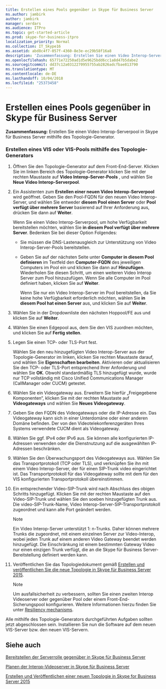 ```yaml
---
title: Erstellen eines Pools gegenüber in Skype für Business Server
ms.author: jambirk
author: jambirk
manager: serdars
ms.audience: ITPro
ms.topic: get-started-article
ms.prod: skype-for-business-itpro
localization_priority: Normal
ms.collection: IT_Skype16
ms.assetid: abd8c4f7-057f-4360-8e3e-ec29b58f16a8
description: 'Zusammenfassung: Erstellen Sie einen Video Interop-Serverpool in Skype für Business Server mithilfe des Topologie-Generator.'
ms.openlocfilehash: 65771e72250ad1d5e9625bdd6cc1a8d47b5dabe2
ms.sourcegitcommit: dd37c12a0312270955755ab2826adcfbae813790
ms.translationtype: MT
ms.contentlocale: de-DE
ms.lasthandoff: 10/04/2018
ms.locfileid: "25373458"
---
```

# <a name="create-a-vis-pool-in-skype-for-business-server"></a>Erstellen eines Pools gegenüber in Skype für Business Server
 
**Zusammenfassung:** Erstellen Sie einen Video Interop-Serverpool in Skype für Business Server mithilfe des Topologie-Generator.
  
### <a name="create-a-vis-or-vis-pool-using-topology-builder"></a>Erstellen eines VIS oder VIS-Pools mithilfe des Topologie-Generators

1. Öffnen Sie den Topologie-Generator auf dem Front-End-Server. Klicken Sie im linken Bereich des Topologie-Generator klicken Sie mit der rechten Maustaste auf **Video Interop-Server-Pools** , und wählen Sie **Neue Video Interop-Serverpool**. 
    
2. Ein Assistenten zum **Erstellen einer neuen Video Interop-Serverpool** wird geöffnet. Geben Sie den Pool-FQDN für den neuen Video Interop-Server, und wählen Sie entweder **diesem Pool einen Server** oder **Pool verfügt über mehrere Server** basierend auf Ihrer Anforderung aus, drücken Sie dann auf **Weiter**.
    
    Wenn Sie einen Video Interop-Serverpool, um hohe Verfügbarkeit bereitstellen möchten, wählen Sie **in diesem Pool verfügt über mehrere Server**. Bedenken Sie bei dieser Option Folgendes: 
    
    - Sie müssen die DNS-Lastenausgleich zur Unterstützung von Video Interop-Server-Pools bereitstellen. 
    
   - Geben Sie auf der nächsten Seite unter **Computer in diesem Pool definieren** im Textfeld den **Computer-FQDN** des jeweiligen Computers im Pool ein und klicken Sie dann auf **Hinzufügen**. Wiederholen Sie diesen Schritt, um einen weiteren Video Interop Server zum Pool hinzuzufügen. Wenn Sie alle Computer im Pool definiert haben, klicken Sie auf **Weiter**.
    
     Wenn Sie nur ein Video Interop-Server im Pool bereitstellen, da Sie keine hohe Verfügbarkeit erforderlich möchten, wählen Sie **in diesem Pool hat einen Server** aus, und klicken Sie auf **Weiter**.
    
3. Wählen Sie in der Dropdownliste den nächsten Hoppool/FE aus und klicken Sie auf **Weiter**.
    
4. Wählen Sie einen Edgepool aus, dem Sie den VIS zuordnen möchten, und klicken Sie auf **Fertig stellen**.
    
5. Legen Sie einen TCP- oder TLS-Port fest.
    
    Wählen Sie den neu hinzugefügten Video Interop-Server aus der Topologie-Generator im linken, klicken Sie rechten Maustaste darauf, und wählen Sie **Eigenschaften bearbeiten**. Aktivieren oder aktualisieren Sie den TCP- oder TLS-Port entsprechend Ihrer Anforderung und wählen Sie **OK**. Obwohl standardmäßig TLS hinzugefügt wurde, wurde nur TCP vollständig mit Cisco Unified Communications Manager (CallManager oder CUCM) getestet.
    
6. Wählen Sie ein Videogateway aus. Erweitern Sie hierfür „Freigegebene Komponenten“, klicken Sie mit der rechten Maustaste auf **Videogateways** und wählen Sie **Neues Videogateway**.
    
7. Geben Sie den FQDN des Videogateways oder die IP-Adresse ein. Das Videogateway kann sich in einer Unterdomäne oder einer anderen Domäne befinden. Der von den Videotelekonferenzgeräten Ihres Systems verwendete CUCM dient als Videogateway.
    
8. Wählen Sie ggf. IPv4 oder IPv6 aus. Sie können alle konfigurierten IP-Adressen verwenden oder die Dienstnutzung auf die ausgewählten IP-Adressen beschränken.
    
9. Wählen Sie den Überwachungsport des Videogateways aus. Wählen Sie das Transportprotokoll (TCP oder TLS), und verknüpfen Sie ihn mit einem Video Interop-Server, der für einen SIP-Trunk video eingerichtet ist. Das Transportprotokoll für das Videogateway sollte mit dem für den VIS konfigurierten Transportprotokoll übereinstimmen.
    
10. Ein entsprechender Video-SIP-Trunk wird nach Abschluss des obigen Schritts hinzugefügt. Klicken Sie mit der rechten Maustaste auf den Video-SIP-Trunk und wählen Sie den soeben hinzugefügten Trunk aus. Die video-SIP-Trunk-Name, Video Interop-Server-SIP-Transportprotokoll zugeordnet und kann alle Port geändert werden. 
    
    > [!NOTE]
    >  Ein Video Interop-Server unterstützt 1: n-Trunks. Daher können mehrere Trunks die zugeordnet, mit einem einzelnen Server zur Video-Interop, wobei jeden Trunk auf einem anderen Video Gateway beendet werden hinzugefügt. Die Einschränkung ist einem bestimmten Gateway Video nur einen einzigen Trunk verfügt, die an die Skype für Business Server-Bereitstellung definiert werden kann.
  
11. Veröffentlichen Sie das Topologiedokument gemäß [Erstellen und veröffentlichen Sie die neue Topologie in Skype für Business Server 2015](../../deploy/install/create-and-publish-new-topology.md).
    
    > [!NOTE]
    > Um ausfallsicherheit zu verbessern, sollten Sie einen zweiten Interop Videoserver oder gegenüber Pool oder einem Front-End-Sicherungspool konfigurieren. Weitere Informationen hierzu finden Sie unter [Resiliency mechanisms](../../plan-your-deployment/video-interop-server.md#resiliency).
  
Alle mithilfe des Topologie-Generators durchgeführten Aufgaben sollten jetzt abgeschlossen sein. Installieren Sie nun die Software auf dem neuen VIS-Server bzw. den neuen VIS-Servern.
## <a name="see-also"></a>Siehe auch

[Bereitstellen der Serverrolle gegenüber in Skype für Business Server](deploy-the-vis-server-role.md)

[Planen der Interop-Videoserver in Skype für Business Server](../../plan-your-deployment/video-interop-server.md)
  
[Erstellen und Veröffentlichen einer neuen Topologie in Skype for Business Server 2015](../../deploy/install/create-and-publish-new-topology.md)
